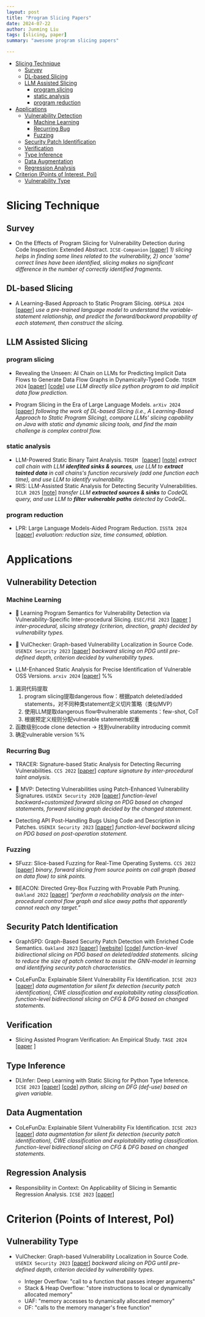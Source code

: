 ```yaml
---
layout: post
title: "Program Slicing Papers"
date: 2024-07-22
author: Junming Liu
tags: [slicing, paper]
summary: "awesome program slicing papers"

---
```

- [Slicing Technique](#slicing-technique)
  - [Survey](#survey)
  - [DL-based Slicing](#dl-based-slicing)
  - [LLM Assisted Slicing](#llm-assisted-slicing)
    - [program slicing](#program-slicing)
    - [static analysis](#static-analysis)
    - [program reduction](#program-reduction)
- [Applications](#applications)
  - [Vulnerability Detection](#vulnerability-detection)
    - [Machine Learning](#machine-learning)
    - [Recurring Bug](#recurring-bug)
    - [Fuzzing](#fuzzing)
  - [Security Patch Identification](#security-patch-identification)
  - [Verification](#verification)
  - [Type Inference](#type-inference)
  - [Data Augmentation](#data-augmentation)
  - [Regression Analysis](#regression-analysis)
- [Criterion (Points of Interest, PoI)](#criterion-points-of-interest-poi)
  - [Vulnerability Type](#vulnerability-type)

# Slicing Technique

## Survey
- On the Effects of Program Slicing for Vulnerability Detection during Code Inspection: Extended Abstract. ``ICSE-Companion`` \[[paper\]](https://dl.acm.org/doi/10.1145/3639478.3643117)
*1) slicing helps in finding some lines related to the vulnerability, 2) once 'some' correct lines have been identified, slicing makes no significant difference in the number of correctly identified fragments.*

## DL-based Slicing
- A Learning-Based Approach to Static Program Slicing. ``OOPSLA 2024`` \[[paper](https://dl.acm.org/doi/10.1145/3649814)\]
*use a pre-trained language model to understand the variable-statement relationship, and predict the forward/backword propability of each statement, then construct the slicing.*

## LLM Assisted Slicing

### program slicing
- Revealing the Unseen: AI Chain on LLMs for Predicting Implicit Data Flows to Generate Data Flow Graphs in Dynamically-Typed Code. ``TOSEM 2024`` \[[paper](https://dl.acm.org/doi/10.1145/3672458)\] \[[code](https://drive.google.com/file/d/1a1pwDEPK1yod6E9recAuIkntCL0oUXOV/view?usp=drive_link)\]
	*use LLM directly slice python program to aid implicit data flow prediction.*

- Program Slicing in the Era of Large Language Models. ``arXiv 2024`` \[[paper](http://arxiv.org/abs/2409.12369)\]
	*following the work of DL-based Slicing (i.e., A Learning-Based Approach to Static Program Slicing), compare LLMs' slicing capability on Java with static and dynamic slicing tools, and find the main challenge is complex control flow.*

### static analysis
- LLM-Powered Static Binary Taint Analysis. ``TOSEM `` \[[paper](https://dl.acm.org/doi/10.1145/3711816)\]  \[[note](2025-03-29-LATTE)\]
	*extract call chain with LLM **idenfited sinks & sources**, use LLM to **extract tainted data** in call chains's function recursively (add one function each time), and use LLM to identify vulnerability.*
- IRIS: LLM-Assisted Static Analysis for Detecting Security Vulnerabilities. `ICLR 2025` \[[note](2025-03-25-IRIS)\]
	*transfer LLM **extracted sources & sinks** to CodeQL query, and use LLM to **filter vulnerable paths** detected by CodeQL.*

### program reduction
- LPR: Large Language Models-Aided Program Reduction. ``ISSTA 2024`` \[[paper](https://arxiv.org/pdf/2312.13064)\]
	*evaluation: reduction size, time consumed, ablation.*

# Applications

## Vulnerability Detection

### Machine Learning

- 🌟 Learning Program Semantics for Vulnerability Detection via Vulnerability-Specific Inter-procedural Slicing. ``ESEC/FSE 2023`` \[[paper](https://dl.acm.org/doi/10.1145/3611643.3616351) \]
	*inter-procedural, slicing strategy (criterion, direction, graph) decided by vulnerability types.*

- 🌟 VulChecker: Graph-based Vulnerability Localization in Source Code. ``USENIX Security 2023`` \[[paper](https://www.usenix.org/conference/usenixsecurity23/presentation/mirsky)\]
	*backward slicing on PDG until pre-defined depth, criterion decided by vulnerability types.*

- LLM-Enhanced Static Analysis for Precise Identification of Vulnerable OSS Versions. ```arxiv 2024``` \[[paper](https://arxiv.org/pdf/2408.07321)\]
%% 
1. 漏洞代码提取
    1. program slicing提取dangerous flow：根据patch deleted/added statements，对不同种类statement定义切片策略（类似MVP）
    2. 使用LLM提取dangerous flow中vulnerable statements：few-shot, CoT
    3. 根据预定义规则分配vulnerable statements权重
2. 函数级别code clone detection -> 找到vulnerability introducing commit
3. 确定vulnerable version
%%

### Recurring Bug

- TRACER: Signature-based Static Analysis for Detecting Recurring Vulnerabilities. ``CCS 2022`` \[[paper](https://doi.org/10.1145/3548606.3560664)\]
	*capture signature by inter-procedural taint analysis.*

- 🌟 MVP: Detecting Vulnerabilities using Patch-Enhanced Vulnerability Signatures. ``USENIX Security 2020`` \[[paper](https://www.usenix.org/conference/usenixsecurity20/presentation/xiao)\]
	*function-level backward+customized forward slicing on PDG based on changed statements, forward slicing graph decided by the changed statement.*

- Detecting API Post-Handling Bugs Using Code and Description in Patches. ``USENIX Security 2023`` \[[paper](https://www.usenix.org/conference/usenixsecurity23/presentation/lin)\]
	*function-level backward slicing on PDG based on post-operation statement.*

### Fuzzing

- SFuzz: Slice-based Fuzzing for Real-Time Operating Systems. ``CCS 2022`` \[[paper](https://doi.org/10.1145/3548606.3559367)\]
	*binary, forward slicing from source points on call graph (based on data flow) to sink points.*

- BEACON: Directed Grey-Box Fuzzing with Provable Path Pruning. ``Oakland 2022`` \[[paper](https://ieeexplore.ieee.org/document/9833751/)\]
	*“perform a reachability analysis on the inter-procedural control flow graph and slice away paths that apparently cannot reach any target.”*

## Security Patch Identification

- GraphSPD: Graph-Based Security Patch Detection with Enriched Code Semantics. ``Oakland 2023`` \[[paper](https://ieeexplore.ieee.org/document/10179479)\] \[[website](https://sunlab-gmu.github.io/GraphSPD/)\] \[[code](https://github.com/SunLab-GMU/GraphSPD)\]
	*function-level bidirectional slicing on PDG based on deleted/added statements.*
	*slicing to reduce the size of patch context to assist the GNN-model in learning and identifying security patch characteristics.*
<!-- 
1) 提出一种基于GNN用于security patch identification的模型 (PatchGNN)
2) 提出一种graph representation (PatchCPG)，用于更好地表示patch内容
3) 使用slicing减少PatchCPG的size
 -->

- CoLeFunDa: Explainable Silent Vulnerability Fix Identification. ``ICSE 2023`` \[[paper](https://ieeexplore.ieee.org/abstract/document/10172826)\]
	*data augmentation for silent fix detection (security patch identification), CWE classification and exploitability rating classification.*
	*function-level bidirectional slicing on CFG & DFG based on changed statements.*

## Verification

- Slicing Assisted Program Verification: An Empirical Study. ``TASE 2024`` \[[paper](https://link.springer.com/chapter/10.1007/978-3-031-64626-3_3) \]

## Type Inference

- DLInfer: Deep Learning with Static Slicing for Python Type Inference. ``ICSE 2023`` \[[paper](https://ieeexplore.ieee.org/abstract/document/10172544)\] \[[code](https://doi.org/10.5281/zenodo.7575544)\]
	*python, slicing on DFG (def-use) based on given variable.*

## Data Augmentation

- CoLeFunDa: Explainable Silent Vulnerability Fix Identification. ``ICSE 2023`` \[[paper](https://ieeexplore.ieee.org/abstract/document/10172826)\]
	*data augmentation for silent fix detection (security patch identification), CWE classification and exploitability rating classification.*
	*function-level bidirectional slicing on CFG & DFG based on changed statements.*

## Regression Analysis

- Responsibility in Context: On Applicability of Slicing in Semantic Regression Analysis. ``ICSE 2023`` \[[paper](https://ieeexplore.ieee.org/abstract/document/10172711)\] 


# Criterion (Points of Interest, PoI)

## Vulnerability Type

- VulChecker: Graph-based Vulnerability Localization in Source Code. ``USENIX Security 2023`` \[[paper](https://www.usenix.org/conference/usenixsecurity23/presentation/mirsky)\]
	*backward slicing on PDG until pre-defined depth, criterion decided by vulnerability types.*

  - Integer Overflow: "call to a function that passes integer arguments"
  - Stack & Heap Overflow: "store instructions to local or dynamically allocated memory"
  - UAF: "memory accesses to dynamically allocated memory"
  - DF: "calls to the memory manager's free function"

